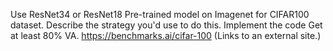 Use ResNet34 or ResNet18 Pre-trained model on Imagenet for CIFAR100 dataset. 
Describe the strategy you'd use to do this. 
Implement the code
Get at least 80% VA. https://benchmarks.ai/cifar-100 (Links to an external site.)
